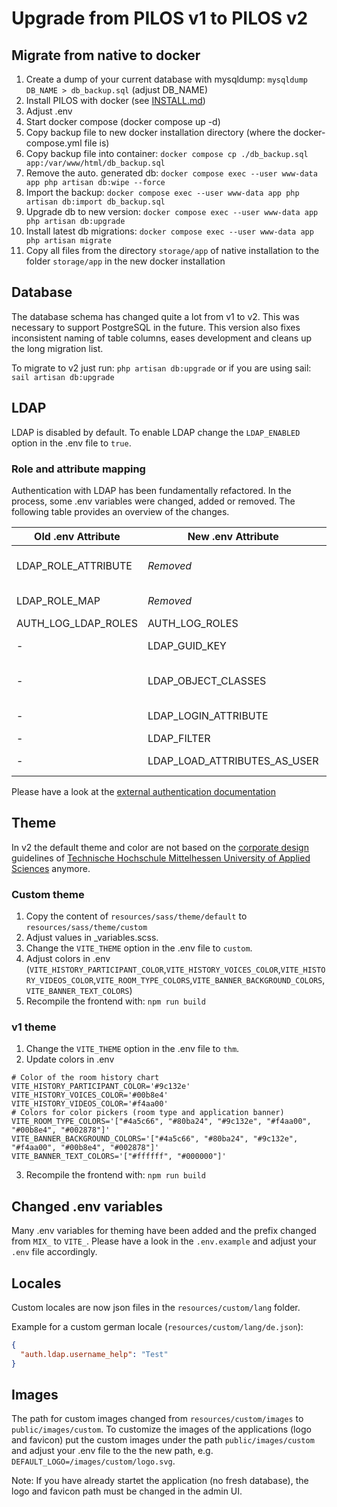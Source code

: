 # Upgrade from PILOS v1 to PILOS v2

## Migrate from native to docker

1. Create a dump of your current database with mysqldump: `mysqldump DB_NAME > db_backup.sql` (adjust DB_NAME)
2. Install PILOS with docker (see [INSTALL.md](INSTALL.md))
3. Adjust .env
4. Start docker compose (docker compose up -d)
5. Copy backup file to new docker installation directory (where the docker-compose.yml file is)
6. Copy backup file into container: `docker compose cp ./db_backup.sql app:/var/www/html/db_backup.sql`
7. Remove the auto. generated db: `docker compose exec --user www-data app php artisan db:wipe --force`
9. Import the backup: `docker compose exec --user www-data app php artisan db:import db_backup.sql`
10. Upgrade db to new version: `docker compose exec --user www-data app php artisan db:upgrade`
11. Install latest db migrations: `docker compose exec --user www-data app php artisan migrate`
12. Copy all files from the directory `storage/app` of native installation to the folder `storage/app` in the new docker installation

## Database
The database schema has changed quite a lot from v1 to v2.
This was necessary to support PostgreSQL in the future.
This version also fixes inconsistent naming of table columns, eases development and cleans up the long migration list.

To migrate to v2 just run: `php artisan db:upgrade` or if you are using sail: `sail artisan db:upgrade`

## LDAP
LDAP is disabled by default. To enable LDAP change the `LDAP_ENABLED` option in the .env file to `true`.

### Role and attribute mapping

Authentication with LDAP has been fundamentally refactored.
In the process, some .env variables were changed, added or removed. The following table provides an overview of the changes.

| Old .env Attribute | New .env  Attribute | Description |
|-----------|--------|-------------|
| LDAP_ROLE_ATTRIBUTE | *Removed* | Attribute with the users role, can be a multi value attribute, replaced with new mapping json file |
| LDAP_ROLE_MAP | *Removed* | Map the attribute to the name of a local role, replaced with new mapping json file |
| AUTH_LOG_LDAP_ROLES | AUTH_LOG_ROLES | Show found roles during mapping |
| - | LDAP_GUID_KEY | Attribute with GUID; OpenLDAP (default): 'entryuuid', AD: 'objectGUID' |
| - | LDAP_OBJECT_CLASSES | Comma seperated list of the object class (default: top,person,organizationalperson,inetorgperson) |
| - | LDAP_LOGIN_ATTRIBUTE | Attribute by which the user should be found in the LDAP (default: uid) |
| - | LDAP_FILTER | Raw LDAP filter |
| - | LDAP_LOAD_ATTRIBUTES_AS_USER | Load the users attributes by using the users credentials |

Please have a look at the [external authentication documentation](EXTERNAL_AUTHENTICATION.md)

## Theme
In v2 the default theme and color are not based on the [corporate design](https://www.thm.de/thmweb/) guidelines of [Technische Hochschule Mittelhessen University of Applied Sciences](https://thm.de) anymore.

### Custom theme
1. Copy the content of `resources/sass/theme/default` to `resources/sass/theme/custom`
2. Adjust values in _variables.scss.
3. Change the `VITE_THEME` option in the .env file to `custom`.
4. Adjust colors in .env (`VITE_HISTORY_PARTICIPANT_COLOR`,`VITE_HISTORY_VOICES_COLOR`,`VITE_HISTORY_VIDEOS_COLOR`,`VITE_ROOM_TYPE_COLORS`,`VITE_BANNER_BACKGROUND_COLORS`,`VITE_BANNER_TEXT_COLORS`)
5. Recompile the frontend with: `npm run build`

### v1 theme
1. Change the `VITE_THEME` option in the .env file to `thm`.
2. Update colors in .env
```
# Color of the room history chart
VITE_HISTORY_PARTICIPANT_COLOR='#9c132e'
VITE_HISTORY_VOICES_COLOR='#00b8e4'
VITE_HISTORY_VIDEOS_COLOR='#f4aa00'
# Colors for color pickers (room type and application banner)
VITE_ROOM_TYPE_COLORS='["#4a5c66", "#80ba24", "#9c132e", "#f4aa00", "#00b8e4", "#002878"]'
VITE_BANNER_BACKGROUND_COLORS='["#4a5c66", "#80ba24", "#9c132e", "#f4aa00", "#00b8e4", "#002878"]'
VITE_BANNER_TEXT_COLORS='["#ffffff", "#000000"]'
```
3. Recompile the frontend with: `npm run build`


## Changed .env variables
Many .env variables for theming have been added and the prefix changed from `MIX_` to `VITE_`. Please have a look in the `.env.example` and adjust your `.env` file accordingly.

## Locales
Custom locales are now json files in the `resources/custom/lang` folder.

Example for a custom german locale (`resources/custom/lang/de.json`):
```json
{
  "auth.ldap.username_help": "Test"
}
```

## Images
The path for custom images changed from `resources/custom/images` to `public/images/custom`.
To customize the images of the applications (logo and favicon) put the custom images under the path `public/images/custom` and adjust your .env file to the the new path, e.g. `DEFAULT_LOGO=/images/custom/logo.svg`.

Note: If you have already startet the application (no fresh database), the logo and favicon path must be changed in the admin UI.
